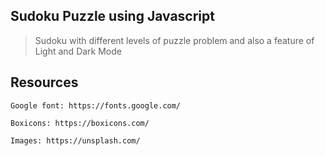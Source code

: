 ## Sudoku Puzzle using Javascript
> Sudoku with different levels of puzzle problem and also a feature of Light and Dark Mode


## Resources

    Google font: https://fonts.google.com/

    Boxicons: https://boxicons.com/

    Images: https://unsplash.com/
